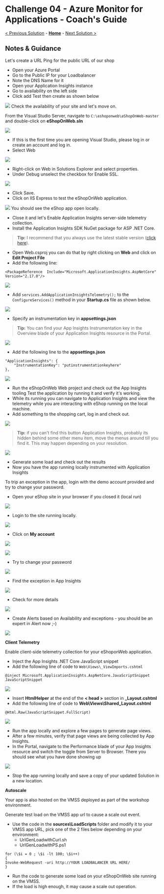# Challenge 04 - Azure Monitor for Applications - Coach's Guide 

[< Previous Solution](./Solution-03.md) - **[Home](./README.md)** - [Next Solution >](./Solution-05.md)

## Notes & Guidance

Let's create a URL Ping for the public URL of our shop
- Open your Azure Portal
- Go to the Public IP for your Loadbalancer
- Note the DNS Name for it
- Open your Application Insights instance
- Go to availability on the left side
- Click add Test then create as shown below  

![](../Images/04-01-urlping.png)
Check the availability of your site and let's move on.

From the Visual Studio Server, navigate to
`C:\eshoponweb\eShopOnWeb-master` and double-click on **eShopOnWeb.sln**  
  
![](../Images/04-02-win-explorer.png) 
- If this is the first time you are opening Visual Studio, please log in or create an account and log in.
- Select Web  

![](../Images/04-03-vs-select-web.png)
- Right-click on Web in Solutions Explorer and select properties. 
- Under Debug unselect the checkbox for Enable SSL.
  
![](../Images/04-04-disable-ssl.png)
- Click Save.
- Click on IIS Express to test the eShopOnWeb application.  

![](../Images/04-05-iis-test.jpeg)
You should see the eShop app open locally. 
- Close it and let's Enable Application Insights server-side telemetry collection.
- Install the Application Insights SDK NuGet package for ASP .NET Core. 

>**Tip:** I recommend that you always use the latest stable version ([click here](https://www.nuget.org/packages/Microsoft.ApplicationInsights.AspNetCore)).   

- Open Web.csproj you can do that by right clicking on **Web** and click on **Edit Project File**
- Add the following line:
```
<PackageReference  Include="Microsoft.ApplicationInsights.AspNetCore" Version="2.17.0"/>
```    
![](../Images/04-06-include-app-insights.png)
- Add `services.AddApplicationInsightsTelemetry();` to the `ConfigureServices()` method in your **Startup.cs** file as shown below.    

![](../Images/04-07-add-insights-telemetry.png)
- Specify an instrumentation key in **appsettings.json**  

>**Tip:** You can find your App Insights Instrumentation key in the Overview blade of your Application Insights resource in the Portal.    

![](../Images/04-08-copy-key.png)
- Add the following line to the **appsettings.json**
```
"ApplicationInsights": {  
	"InstrumentationKey": "putinstrumentationkeyhere"  
},  
```  

![](../Images/04-09-add-key-to-code.png)
- Run the eShopOnWeb Web project and check out the App Insights tooling Test the application by running it and verify it's working.
- While its running you can navigate to Application Insights and view the telemetry while you are interacting with eShop running on the local machine. 
- Add something to the shopping cart, log in and check out.  



![](../Images/04-10-check-vs-logs.png)
>**Tip:** if you can't find this button Application Insights, probably its hidden behind some other menu item, move the menus around till you find it. This may happen depending on your resolution.    
  
![](../Images/04-11-check-vs-logs-2.png)
- Generate some load and check out the results
- Now you have the app running locally instrumented with Application Insights

To trip an exception in the app, login with the demo account provided and try to change your password.
- Open your eShop site in your browser if you closed it (local run)   

![](../Images/04-12-open-eshop.png)
- Login to the site running locally. 
  
![](../Images/04-13-login-eshop.png)
- Click on **My account**

![](../Images/04-14-open-myaccount.png)
 
![](../Images/04-15-change-password.png)
- Try to change your password  

![](../Images/04-16-create-exception.png)
- Find the exception in App Insights  

![](../Images/04-17-find-exception-in-portal.png)
- Check for more details

![](../Images/04-18-select-more-details.png)
- Create Alerts based on Availability and exceptions - you should be an expert in Alert now ;-)

![](../Images/04-19-create-alert.png)
 

**Client Telemetry**

Enable client-side telemetry collection for your eShoponWeb application.  
- Inject the App Insights .NET Core JavaScript snippet
- Add the following line of code to `Web\Views\_ViewImports.cshtml`
```
@inject Microsoft.ApplicationInsights.AspNetCore.JavaScriptSnippet JavaScriptSnippet
```   
   
![](../Images/04-20-client-telemetry.png)
- Insert **HtmlHelper** at the end of the **< head >** section in **_Layout.cshtml**
- Add the following line of code to **Web\Views\Shared\_Layout.cshtml**
```
@Html.Raw(JavaScriptSnippet.FullScript)
```
  
![](../Images/04-21-insert-htmlhelper.png)
- Run the app locally and explore a few pages to generate page views.
- After a few minutes, verify that page views are being collected by App Insights.
- In the Portal, navigate to the Performance blade of your App Insights resource and switch the toggle from Server to Browser. There you should see what you have done showing up

![](../Images/04-22-switch-to-browser.png)  
- Stop the app running locally and save a copy of your updated Solution in a new location.

**Autoscale**

Your app is also hosted on the VMSS deployed as part of the workshop environment. 

Generate test load on the VMSS app url to cause a scale out event.

- Use the code in the **sources\LoadScripts** folder and modify it to your VMSS app URL, pick one of the 2 files below depending on your environment:
	- UrlGenLoadwithCurl.sh
	- UrlGenLoadwithPS.ps1
 
```
for (\$i = 0 ; \$i -lt 100; \$i++)
{
Invoke-WebRequest -uri http://YOUR LOADBALANCER URL HERE/
}
```

- Run the code to generate some load on your eShopOnWeb site running on the VMSS. 
- If the load is high enough, it may cause a scale out operation.  
